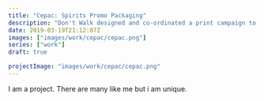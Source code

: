 ```yaml
---
title: "Cepac: Spirits Promo Packaging"
description: "Don't Walk designed and co-ordinated a print campaign to introduce the Arcwise packaging system."
date: 2019-03-19T21:12:07Z
images: ["images/work/cepac/cepac.png"]
series: ["work"]
draft: true

projectImage: "images/work/cepac/cepac.png"
---
```


I am a project. There are many like me but i am unique.
